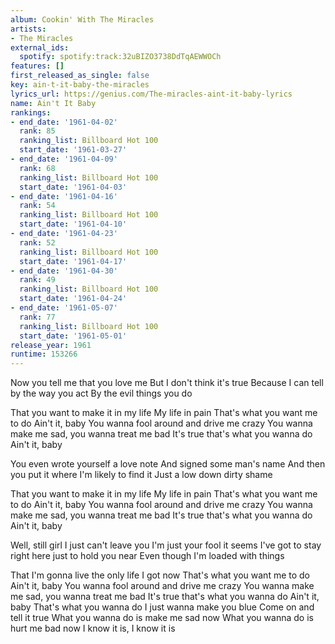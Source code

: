 ```yaml
---
album: Cookin' With The Miracles
artists:
- The Miracles
external_ids:
  spotify: spotify:track:32uBIZO3738DdTqAEWWOCh
features: []
first_released_as_single: false
key: ain-t-it-baby-the-miracles
lyrics_url: https://genius.com/The-miracles-aint-it-baby-lyrics
name: Ain't It Baby
rankings:
- end_date: '1961-04-02'
  rank: 85
  ranking_list: Billboard Hot 100
  start_date: '1961-03-27'
- end_date: '1961-04-09'
  rank: 68
  ranking_list: Billboard Hot 100
  start_date: '1961-04-03'
- end_date: '1961-04-16'
  rank: 54
  ranking_list: Billboard Hot 100
  start_date: '1961-04-10'
- end_date: '1961-04-23'
  rank: 52
  ranking_list: Billboard Hot 100
  start_date: '1961-04-17'
- end_date: '1961-04-30'
  rank: 49
  ranking_list: Billboard Hot 100
  start_date: '1961-04-24'
- end_date: '1961-05-07'
  rank: 77
  ranking_list: Billboard Hot 100
  start_date: '1961-05-01'
release_year: 1961
runtime: 153266
---
```

Now you tell me that you love me
But I don't think it's true
Because I can tell by the way you act
By the evil things you do


That you want to make it in my life
My life in pain
That's what you want me to do
Ain't it, baby
You wanna fool around and drive me crazy
You wanna make me sad, you wanna treat me bad
It's true that's what you wanna do
Ain't it, baby


You even wrote yourself a love note
And signed some man's name
And then you put it where I'm likely to find it
Just a low down dirty shame


That you want to make it in my life
My life in pain
That's what you want me to do
Ain't it, baby
You wanna fool around and drive me crazy
You wanna make me sad, you wanna treat me bad
It's true that's what you wanna do
Ain't it, baby


Well, still girl I just can't leave you
I'm just your fool it seems
I've got to stay right here just to hold you near
Even though I'm loaded with things


That I'm gonna live the only life I got now
That's what you want me to do
Ain't it, baby
You wanna fool around and drive me crazy
You wanna make me sad, you wanna treat me bad
It's true that's what you wanna do
Ain't it, baby
That's what you wanna do
I just wanna make you blue
Come on and tell it true
What you wanna do is make me sad now
What you wanna do is hurt me bad now
I know it is, I know it is
